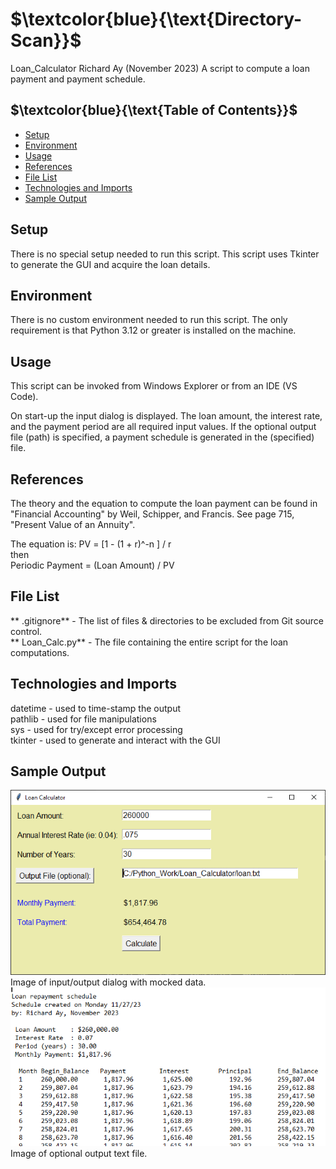 # $`\textcolor{blue}{\text{Directory-Scan}}`$
Loan_Calculator
Richard Ay (November 2023)
A script to compute a loan payment and payment schedule.

## $`\textcolor{blue}{\text{Table of Contents}}`$
* [Setup](#setup)
* [Environment](#environment)
* [Usage](#Usage)
* [References](#references)
* [File List](#file-list)
* [Technologies and Imports](#Technologies-and-Imports)
* [Sample Output](#sample-output)

## Setup

There is no special setup needed to run this script.  This script uses Tkinter to 
generate the GUI and acquire the loan details.

## Environment

There is no custom environment needed to run this script. The only requirement is
that Python 3.12 or greater is installed on the machine.


## Usage

This script can be invoked from Windows Explorer or from an IDE (VS Code).

On start-up the input dialog is displayed.  The loan amount, the interest rate, and
the payment period are all required input values.  If the optional output file (path)
is specified, a payment schedule is generated in the (specified) file.


## References

The theory and the equation to compute the loan payment can be found in "Financial Accounting" by
Weil, Schipper, and Francis. See page 715, "Present Value of an Annuity".  

The equation is:  PV = [1 - (1 + r)^-n ] / r  
                     then  
              Periodic Payment = (Loan Amount) / PV  

## File List
** .gitignore** - The list of files & directories to be excluded from Git source control.   
** Loan_Calc.py** - The file containing the entire script for the loan computations.  


## Technologies and Imports
datetime - used to time-stamp the output  
pathlib  - used for file manipulations  
sys      - used for try/except error processing  
tkinter  - used to generate and interact with the GUI  



## Sample Output
![Screenshot](LoanCalc.png)  
Image of input/output dialog with mocked data.
![Screenshot](LoanSchedule.png)  
Image of optional output text file.
